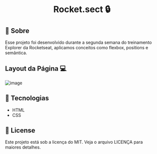 <h1 align="center" >Rocket.sect 🔒</h1>

## 📕 Sobre
Esse projeto foi desenvolvido durante a segunda semana do treinamento Explorer da Rocketseat, aplicamos conceitos como flexbox, positions e semântica.

## Layout da Página 💻

![image](https://user-images.githubusercontent.com/68932001/162659609-46517ed7-826a-418d-8a2a-6ab38b34da3e.png)


## 🔨 Tecnologias
* HTML
* CSS

## 📜 License
Este projeto está sob a licença do MIT. Veja o arquivo LICENÇA para maiores detalhes.

